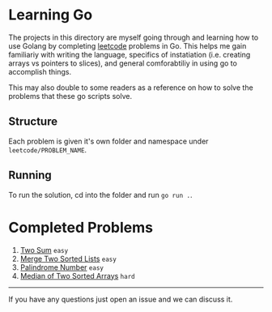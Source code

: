 # Learning Go

The projects in this directory are myself going through and learning how to use Golang by completing [leetcode](http://www.leetcode.com) problems in Go. This helps me gain familiariy with writing the language, specifics of instatiation (i.e. creating arrays vs pointers to slices), and general comforabtiliy in using go to accomplish things.

This may also double to some readers as a reference on how to solve the problems that these go scripts solve.

## Structure
Each problem is given it's own folder and namespace under `leetcode/PROBLEM_NAME`.

## Running
To run the solution, cd into the folder and run `go run .`. 

# Completed Problems
1. [Two Sum](https://leetcode.com/problems/two-sum/) `easy`
1. [Merge Two Sorted Lists](https://leetcode.com/problems/merge-two-sorted-lists/) `easy`
1. [Palindrome Number](https://leetcode.com/problems/palindrome-number/) `easy`
1. [Median of Two Sorted Arrays](https://leetcode.com/problems/median-of-two-sorted-arrays/) `hard`

---

If you have any questions just open an issue and we can discuss it. 